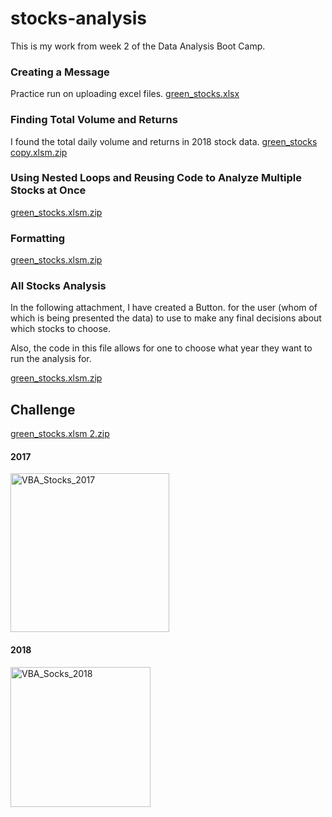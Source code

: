 # stocks-analysis
This is my work from week 2 of the Data Analysis Boot Camp.

### Creating a Message
Practice run on uploading excel files.
[green_stocks.xlsx](https://github.com/efuen0077/stocks-analysis/files/4352654/green_stocks.xlsx)

### Finding Total Volume and Returns
I found the total daily volume and returns in 2018 stock data.
[green_stocks copy.xlsm.zip](https://github.com/efuen0077/stocks-analysis/files/4364600/green_stocks.copy.xlsm.zip)

### Using Nested Loops and Reusing Code to Analyze Multiple Stocks at Once

[green_stocks.xlsm.zip](https://github.com/efuen0077/stocks-analysis/files/4364704/green_stocks.xlsm.zip)

### Formatting 

[green_stocks.xlsm.zip](https://github.com/efuen0077/stocks-analysis/files/4364733/green_stocks.xlsm.zip)

### All Stocks Analysis
In the following attachment, I have created a Button. for the user (whom of which is being presented the data) to use to make any final decisions about which stocks to choose.

Also, the code in this file allows for one to choose what year they want to run the analysis for.

[green_stocks.xlsm.zip](https://github.com/efuen0077/stocks-analysis/files/4366535/green_stocks.xlsm.zip)

## Challenge
[green_stocks.xlsm 2.zip](https://github.com/efuen0077/stocks-analysis/files/4894533/green_stocks.xlsm.2.zip)

#### 2017
<img width="254" alt="VBA_Stocks_2017" src="https://user-images.githubusercontent.com/62089134/86997164-4b26a100-c162-11ea-8f05-f143608a8b30.png">

#### 2018
<img width="224" alt="VBA_Socks_2018" src="https://user-images.githubusercontent.com/62089134/86997169-4e219180-c162-11ea-9569-8fd45d605425.png">

